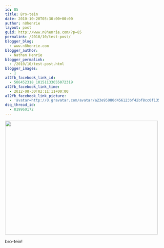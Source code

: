 ```yaml
---
id: 85
title: Bro-tein
date: 2010-10-20T05:30:00+00:00
author: n8henrie
layout: post
guid: http://www.n8henrie.com/?p=85
permalink: /2010/10/test-post/
blogger_blog:
  - www.n8henrie.com
blogger_author:
  - Nathan Henrie
blogger_permalink:
  - /2010/10/test-post.html
blogger_images:
  - 1
al2fb_facebook_link_id:
  - 506452318_10151133655072319
al2fb_facebook_link_time:
  - 2012-08-30T02:11:11+00:00
al2fb_facebook_link_picture:
  - 'avatar=http://0.gravatar.com/avatar/a23e95080d456123bf42bf8cc0f13519?s=96&amp;d=wavatar&amp;r=PG'
dsq_thread_id:
  - 819960172
---
```

<div>
  <a href="http://www.n8henrie.com/uploads/2012/09/p4781.jpg.scaled5001.jpg"><img src="http://www.n8henrie.com/uploads/2012/09/p4781.jpg.scaled5001.jpg" width="500" height="373" /></a> 
  
  <p>
    bro-tein!
  </p>
</div>

<div>
</div>